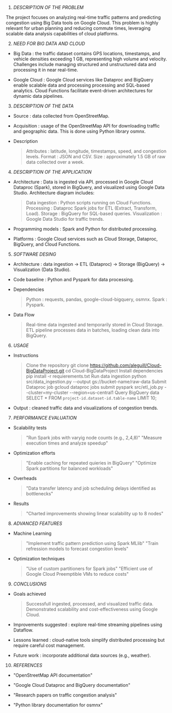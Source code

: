1. *DESCRIPTION OF THE PROBLEM*

The project focuses on analyzing real-time traffic patterns and predicting congestion using Big Data tools on Google Cloud. This problem is highly relevant for urban planning and reducing commute times, leveraging scalable data analysis capabilities of cloud platforms.

2. *NEED FOR BIG DATA AND CLOUD*

- Big Data : the traffic dataset contains GPS locations, timestamps, and vehicle densities exceeding 1 GB, 
  representing high volume and velocity. Challenges include managing structured and unstructured data and 
  processing it in near real-time.
  
- Google Cloud : Google Cloud services like Dataproc and BigQuery enable scalable data and processing 
  processing and SQL-based analytics. Cloud Functions facilitate event-driven architectures for dynamic 
  data pipelines.

3. *DESCRIPTION OF THE DATA*

- Source : data collected from OpenStreetMap.
  
- Acquisition : usage of the OpenStreetMap API for downloading traffic and geographic data. This is done 
  using Python library osmnx.

- Description
    > Attributes : latitude, longitude, timestamps, speed, and congestion levels.
    > Format : JSON and CSV.
    > Size : approximately 1.5 GB of raw data collected over a week.

4. *DESCRIPTION OF THE APPLICATION*

- Architecture : Data is ingested via API. processed in Google Cloud Dataproc (Spark), stored in BigQuery, 
  and visualized using Google Data Studio. Architecture diagram includes:
    > Data ingestion : Python scripts running on Cloud Functions.
    > Processing : Dataproc Spark jobs for ETL (Extract, Transform, Load).
    > Storage : BigQuery for SQL-based queries.
    > Visualization : Google Data Studio for traffic trends.

- Programming models : Spark and Python for distributed processing.

- Platforms : Google Cloud services such as Cloud Storage, Dataproc, BigQuery, and Cloud Functions.

5. *SOFTWARE DESING*

- Architecture : data ingestion -> ETL (Dataproc) -> Storage (BigQuery) -> Visualization (Data Studio).

- Code baseline : Python and Pyspark for data processing.

- Dependencies
    > Python : requests, pandas, google-cloud-bigquery, osmnx.
    > Spark : Pyspark.

- Data Flow
    > Real-time data ingested and temporarily stored in Cloud Storage.
    > ETL pipeline processes data in batches, loading clean data into BigQuery.

6. *USAGE*

- Instructions
    > Clone the repository
        git clone https://github.com/aleguill/Cloud-BigDataProject.git
        cd Cloud-BigDataProject
    > Install dependencies
        pip install -r requierements.txt
    > Run data ingestion
        python src/data_ingestion.py --output gs://bucket-name/raw-data
    > Submit Dataproc job
        gcloud dataproc jobs submit pyspark src/etl_job.py --cluster=my-cluster --region=us-central1
    > Query BigQuery data
        SELECT * FROM `project-id.dataset-id.table-name` LIMIT 10;

- Output : cleaned traffic data and visualizations of congestion trends.

7. *PERFORMANCE EVALUATION*

- Scalability tests
    > "Run Spark jobs with varyig node counts (e.g., 2,4,8)"
    > "Measure execution times and analyze speedup"

- Optimization efforts
    > "Enable caching for repeated quieries in BigQuery"
    > "Optimize Spark partitions for balanced workloads"

- Overheads
    > "Data transfer latency and job scheduling delays identified as bottlenecks"

- Results
    > "Charted improvements showing linear scalability up to 8 nodes"

8. *ADVANCED FEATURES*

- Machine Learning
    > "Implement traffic pattern prediction using Spark MLlib"
    > "Train refression models to forecast congestion levels"

- Optimization techniques
    > "Use of custom partitioners for Spark jobs"
    > "Efficient use of Google Cloud Preemptible VMs to reduce costs"

9. *CONCLUSIONS*

- Goals achieved
    > Successfull ingested, processed, and visualized traffic data.
    > Demonstrated scalability and cost-effectiveness using Google Cloud.

- Improvements suggested : explore real-time streaming pipelines using Dataflow.

- Lessons learned : cloud-native tools simplify distributed processing but require careful cost management.

- Future work : incorporate additional data sources (e.g., weather).

10. *REFERENCES*

- "OpenStreetMap API documentation"

- "Google Cloud Dataproc and BigQuery documentation"

- "Research papers on traffic congestion analysis"

- "Python library documentation for osmnx"

